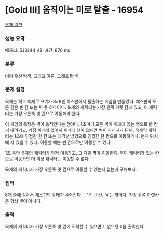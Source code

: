 # [Gold III] 움직이는 미로 탈출 - 16954 

[문제 링크](https://www.acmicpc.net/problem/16954) 

### 성능 요약

메모리: 533244 KB, 시간: 876 ms

### 분류

너비 우선 탐색, 그래프 이론, 그래프 탐색

### 문제 설명

<p>욱제는 학교 숙제로 크기가 8×8인 체스판에서 탈출하는 게임을 만들었다. 체스판의 모든 칸은 빈 칸 또는 벽 중 하나이다. 욱제의 캐릭터는 가장 왼쪽 아랫 칸에 있고, 이 캐릭터는 가장 오른쪽 윗 칸으로 이동해야 한다.</p>

<p>이 게임의 특징은 벽이 움직인다는 점이다. 1초마다 모든 벽이 아래에 있는 행으로 한 칸씩 내려가고, 가장 아래에 있어서 아래에 행이 없다면 벽이 사라지게 된다. 욱제의 캐릭터는 1초에 인접한 한 칸 또는 대각선 방향으로 인접한 한 칸으로 이동하거나, 현재 위치에 서 있을 수 있다. 이동할 때는 빈 칸으로만 이동할 수 있다.</p>

<p>1초 동안 욱제의 캐릭터가 먼저 이동하고, 그 다음 벽이 이동한다. 벽이 캐릭터가 있는 칸으로 이동하면 더 이상 캐릭터는 이동할 수 없다.</p>

<p>욱제의 캐릭터가 가장 오른쪽 윗 칸으로 이동할 수 있는지 없는지 구해보자.</p>

### 입력 

 <p>8개 줄에 걸쳐서 체스판의 상태가 주어진다. '<code>.</code>'은 빈 칸, '<code>#</code>'는 벽이다. 가장 왼쪽 아랫칸은 항상 벽이 아니다.</p>

### 출력 

 <p>욱제의 캐릭터가 가장 오른쪽 윗 칸에 도착할 수 있으면 1, 없으면 0을 출력한다.</p>

